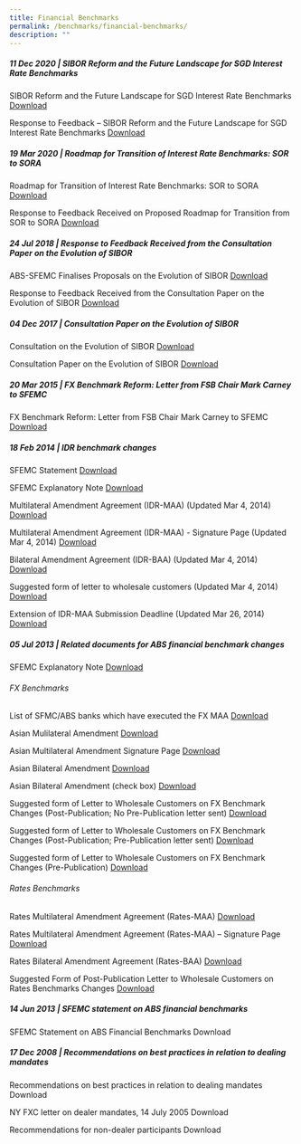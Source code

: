```yaml
---
title: Financial Benchmarks
permalink: /benchmarks/financial-benchmarks/
description: ""
---
```

##### 11 Dec 2020 | SIBOR Reform and the Future Landscape for SGD Interest Rate Benchmarks #####
SIBOR Reform and the Future Landscape for SGD Interest Rate Benchmarks
[Download](/files/Benchmarks/2020-12-11-SIBOR%20Reform%20and%20the%20Future%20Landscape%20for%20SGD%20Interest%20Rate%20Benchmarks.pdf)

Response to Feedback – SIBOR Reform and the Future Landscape for SGD Interest Rate Benchmarks
[Download](/files/Benchmarks/2020-12-11-Response%20to%20Feedback%20-%20SIBOR%20Reform%20and%20the%20Future%20Landscape%20for%20SGD%20Interest%20Rate%20Benchmarks.pdf)

##### 19 Mar 2020 | Roadmap for Transition of Interest Rate Benchmarks: SOR to SORA #####
Roadmap for Transition of Interest Rate Benchmarks: SOR to SORA
[Download](/files/Benchmarks/2020-03-19-30Aug2019-ABS-SFEMC%20Media%20Release%20on%20Roadmap%20for%20Transition%20of%20Interest%20Rate%20Benchmarks.pdf)

Response to Feedback Received on Proposed Roadmap for Transition from SOR to SORA
[Download](/files/Benchmarks/2020-03-19-Response%20to%20Feedback%20Received%20on%20Proposed%20Roadmap%20for%20Transition%20from%20SOR%20to%20SORA.pdf)

##### 24 Jul 2018 | Response to Feedback Received from the Consultation Paper on the Evolution of SIBOR #####
ABS-SFEMC Finalises Proposals on the Evolution of SIBOR
[Download](/files/Benchmarks/2018-07-24-ABS-SFEMC-finalises-proposal-evolution-SIBOR.pdf)

Response to Feedback Received from the Consultation Paper on the Evolution of SIBOR
[Download](/files/Benchmarks/2018-07-24-response-feedback-received-consultation-evolution-SIBOR.pdf)

##### 04 Dec 2017 | Consultation Paper on the Evolution of SIBOR
Consultation on the Evolution of SIBOR
[Download](/files/Benchmarks/2017-08-04-consultation-evolution-SIBOR.pdf)

Consultation Paper on the Evolution of SIBOR
[Download](/files/Benchmarks/2017-08-04-consultation-paper-evolution-SIBOR.pdf)

##### 20 Mar 2015 | FX Benchmark Reform: Letter from FSB Chair Mark Carney to SFEMC #####
FX Benchmark Reform: Letter from FSB Chair Mark Carney to SFEMC
[Download](/files/Benchmarks/2015-03-20-FX_benchmark_reforms-Letter_from_FSB_Chair.pdf)

##### 18 Feb 2014 | IDR benchmark changes #####
SFEMC Statement
[Download](/files/Benchmarks/2014-02-18-SFEMC_Statement_-_18_Feb_2014-FINAL.pdf)

SFEMC Explanatory Note
[Download](/files/Benchmarks/2014-02-18-SFEMC_Explanatory_Note_-_18_Feb_2014-FINAL.pdf)

Multilateral Amendment Agreement (IDR-MAA) (Updated Mar 4, 2014)
[Download](/files/Benchmarks/2014-02-18-IDR-MAA_2014_Mar_4.pdf)

Multilateral Amendment Agreement (IDR-MAA) - Signature Page (Updated Mar 4, 2014)
[Download](/files/Benchmarks/2014-02-18-IDR-MAA_Post-Pub_Letter_2014_Mar_4.docx)

Bilateral Amendment Agreement (IDR-BAA) (Updated Mar 4, 2014)
[Download](/files/Benchmarks/2014-02-18-IDR-BAA_2014_Mar_4.docx)

Suggested form of letter to wholesale customers (Updated Mar 4, 2014)
[Download](/files/Benchmarks/2014-02-18-FX_Post_Pub_Letter_(where_Pre_Pub_sent)_5_Jul.docx)

Extension of IDR-MAA Submission Deadline (Updated Mar 26, 2014)
[Download](/files/Benchmarks/2014-02-18-Extension_of_IDR-MAA_Submission_Deadline.pdf)

##### 05 Jul 2013 | Related documents for ABS financial benchmark changes
SFEMC Explanatory Note
[Download](/files/Benchmarks/2013-07-05-SFEMC_Explanatory_Note_5_July.pdf)

######  FX Benchmarks ###### 
List of SFMC/ABS banks which have executed the FX MAA
[Download](/files/Benchmarks/2013-07-05-FX-List_of_SFEMC_and_ABS_Banks_(FX-MAA)_[2013_08_07].pdf)

Asian Mulilateral Amendment
[Download](/files/Benchmarks/2013-07-05-FX-Asian_Multilateral_Amendment_July_5.pdf)

Asian Multilateral Amendment Signature Page
[Download](/files/Benchmarks/2013-07-05-FX-Asian_Multilateral_Amendment_Signature_Page_July_5.doc)

Asian Bilateral Amendment
[Download](/files/Benchmarks/2013-07-05-FX-Asian_Bilateral_Amendment_July_5.doc)

Asian Bilateral Amendment (check box)
[Download](/files/Benchmarks/2013-07-05-FX-Asian_Bilateral_Amendment_(check_box)_July_5.doc)

Suggested form of Letter to Wholesale Customers on FX Benchmark Changes (Post-Publication; No Pre-Publication letter sent)
[Download](/files/Benchmarks/2013-07-05-FX-Suggested_form_of_letter_to_wholesale_customers_on_FX_benchmark_changes.docx)

Suggested form of Letter to Wholesale Customers on FX Benchmark Changes (Post-Publication; Pre-Publication letter sent)
[Download](/files/Benchmarks/2013-07-05-FX_Post_Pub_Letter_(where_Pre_Pub_sent)_5_Jul.docx)

Suggested form of Letter to Wholesale Customers on FX Benchmark Changes (Pre-Publication)
[Download](/files/Benchmarks/2013-07-05-FX_Post_Pub_Letter_(where_no_Pre_Pub_sent)_5_Jul.docx)

###### Rates Benchmarks ###### 

Rates Multilateral Amendment Agreement (Rates-MAA)
[Download](/files/Benchmarks/2013-07-05-Rates_MAA.pdf)

Rates Multilateral Amendment Agreement (Rates-MAA) – Signature Page
[Download](/files/Benchmarks/2013-07-05-Rates_MAA_Signature_Page.docx)

Rates Bilateral Amendment Agreement (Rates-BAA)
[Download](/files/Benchmarks/2013-07-05-Rates_BAA.docx)

Suggested Form of Post-Publication Letter to Wholesale Customers on Rates Benchmarks Changes
[Download](/files/Benchmarks/2013-07-05-Rates_Post_Pub_Letter.docx)

##### 14 Jun 2013 | SFEMC statement on ABS financial benchmarks #####
SFEMC Statement on ABS Financial Benchmarks
Download 

##### 17 Dec 2008 | Recommendations on best practices in relation to dealing mandates #####
Recommendations on best practices in relation to dealing mandates
Download 

NY FXC letter on dealer mandates, 14 July 2005
Download 

Recommendations for non-dealer participants
Download